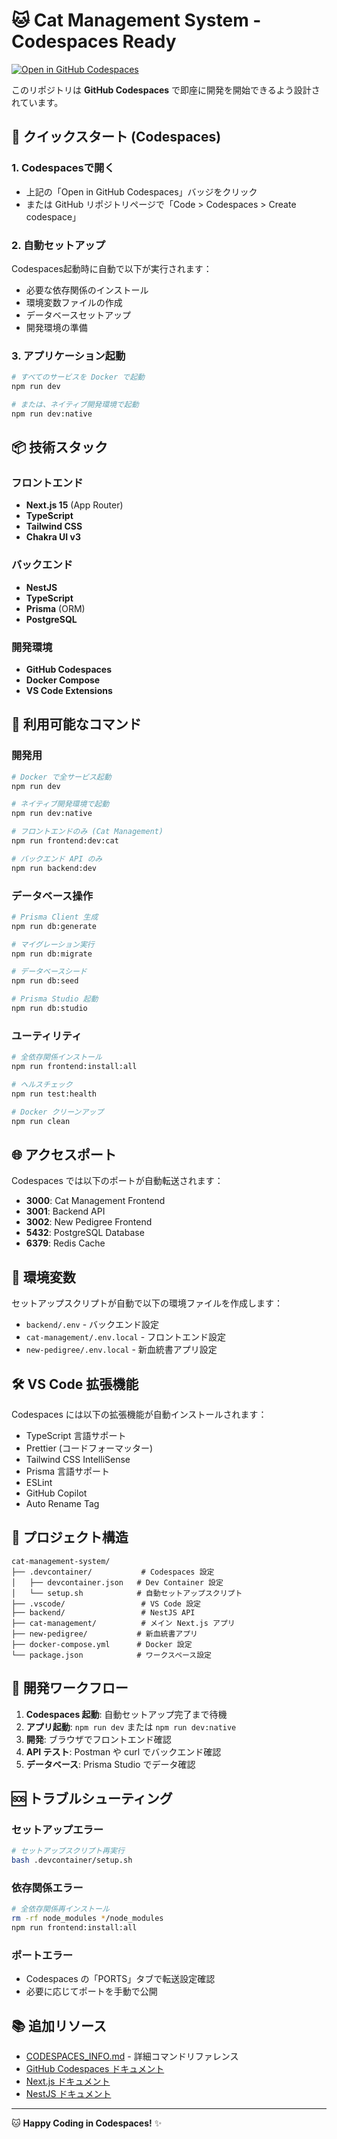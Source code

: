 # 🐱 Cat Management System - Codespaces Ready

[![Open in GitHub Codespaces](https://github.com/codespaces/badge.svg)](https://codespaces.new/NekoyaJolly/cat-management-system?quickstart=1)

このリポジトリは **GitHub Codespaces** で即座に開発を開始できるよう設計されています。

## 🚀 クイックスタート (Codespaces)

### 1. Codespacesで開く
- 上記の「Open in GitHub Codespaces」バッジをクリック
- または GitHub リポジトリページで「Code > Codespaces > Create codespace」

### 2. 自動セットアップ
Codespaces起動時に自動で以下が実行されます：
- 必要な依存関係のインストール
- 環境変数ファイルの作成  
- データベースセットアップ
- 開発環境の準備

### 3. アプリケーション起動
```bash
# すべてのサービスを Docker で起動
npm run dev

# または、ネイティブ開発環境で起動
npm run dev:native
```

## 📦 技術スタック

### フロントエンド
- **Next.js 15** (App Router)
- **TypeScript**
- **Tailwind CSS**  
- **Chakra UI v3**

### バックエンド
- **NestJS**
- **TypeScript**
- **Prisma** (ORM)
- **PostgreSQL**

### 開発環境
- **GitHub Codespaces**
- **Docker Compose**
- **VS Code Extensions**

## 🔧 利用可能なコマンド

### 開発用
```bash
# Docker で全サービス起動
npm run dev

# ネイティブ開発環境で起動
npm run dev:native

# フロントエンドのみ (Cat Management)
npm run frontend:dev:cat

# バックエンド API のみ
npm run backend:dev
```

### データベース操作
```bash
# Prisma Client 生成
npm run db:generate

# マイグレーション実行
npm run db:migrate  

# データベースシード
npm run db:seed

# Prisma Studio 起動
npm run db:studio
```

### ユーティリティ
```bash
# 全依存関係インストール
npm run frontend:install:all

# ヘルスチェック
npm run test:health

# Docker クリーンアップ
npm run clean
```

## 🌐 アクセスポート

Codespaces では以下のポートが自動転送されます：

- **3000**: Cat Management Frontend
- **3001**: Backend API  
- **3002**: New Pedigree Frontend
- **5432**: PostgreSQL Database
- **6379**: Redis Cache

## 📝 環境変数

セットアップスクリプトが自動で以下の環境ファイルを作成します：

- `backend/.env` - バックエンド設定
- `cat-management/.env.local` - フロントエンド設定
- `new-pedigree/.env.local` - 新血統書アプリ設定

## 🛠️ VS Code 拡張機能

Codespaces には以下の拡張機能が自動インストールされます：

- TypeScript 言語サポート
- Prettier (コードフォーマッター)
- Tailwind CSS IntelliSense
- Prisma 言語サポート
- ESLint
- GitHub Copilot
- Auto Rename Tag

## 📁 プロジェクト構造

```
cat-management-system/
├── .devcontainer/           # Codespaces 設定
│   ├── devcontainer.json   # Dev Container 設定
│   └── setup.sh            # 自動セットアップスクリプト
├── .vscode/                 # VS Code 設定
├── backend/                 # NestJS API
├── cat-management/          # メイン Next.js アプリ
├── new-pedigree/           # 新血統書アプリ
├── docker-compose.yml      # Docker 設定
└── package.json            # ワークスペース設定
```

## 🔄 開発ワークフロー

1. **Codespaces 起動**: 自動セットアップ完了まで待機
2. **アプリ起動**: `npm run dev` または `npm run dev:native`  
3. **開発**: ブラウザでフロントエンド確認
4. **API テスト**: Postman や curl でバックエンド確認
5. **データベース**: Prisma Studio でデータ確認

## 🆘 トラブルシューティング

### セットアップエラー
```bash
# セットアップスクリプト再実行
bash .devcontainer/setup.sh
```

### 依存関係エラー
```bash
# 全依存関係再インストール
rm -rf node_modules */node_modules
npm run frontend:install:all
```

### ポートエラー
- Codespaces の「PORTS」タブで転送設定確認
- 必要に応じてポートを手動で公開

## 📚 追加リソース

- [CODESPACES_INFO.md](./CODESPACES_INFO.md) - 詳細コマンドリファレンス
- [GitHub Codespaces ドキュメント](https://docs.github.com/codespaces)
- [Next.js ドキュメント](https://nextjs.org/docs)
- [NestJS ドキュメント](https://docs.nestjs.com)

---

🐱 **Happy Coding in Codespaces!** ✨
